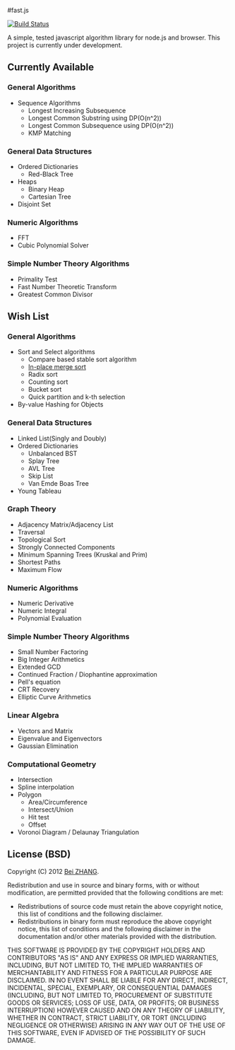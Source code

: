 #fast.js

[![Build Status](https://travis-ci.org/ikarienator/fast.js.png?branch=master)](https://travis-ci.org/ikarienator/fast.js)

A simple, tested javascript algorithm library for node.js and browser.
This project is currently under development.

## Currently Available
### General Algorithms
- Sequence Algorithms
    - Longest Increasing Subsequence
    - Longest Common Substring using DP(O(n^2))
    - Longest Common Subsequence using DP(O(n^2))
    - KMP Matching

### General Data Structures
- Ordered Dictionaries
    - Red-Black Tree
- Heaps
    - Binary Heap
    - Cartesian Tree
- Disjoint Set

### Numeric Algorithms
- FFT
- Cubic Polynomial Solver

### Simple Number Theory Algorithms
- Primality Test
- Fast Number Theoretic Transform
- Greatest Common Divisor

## Wish List

### General Algorithms
- Sort and Select algorithms
    - Compare based stable sort algorithm
    - [In-place merge sort](http://citeseerx.ist.psu.edu/viewdoc/download?doi=10.1.1.22.5514&rep=rep1&type=pdf) 
    - Radix sort
    - Counting sort
    - Bucket sort
    - Quick partition and k-th selection
- By-value Hashing for Objects

### General Data Structures
- Linked List(Singly and Doubly)
- Ordered Dictionaries
    - Unbalanced BST
    - Splay Tree
    - AVL Tree
    - Skip List
    - Van Emde Boas Tree
- Young Tableau

### Graph Theory
- Adjacency Matrix/Adjacency List
- Traversal
- Topological Sort
- Strongly Connected Components
- Minimum Spanning Trees (Kruskal and Prim)
- Shortest Paths
- Maximum Flow

### Numeric Algorithms
- Numeric Derivative
- Numeric Integral
- Polynomial Evaluation

### Simple Number Theory Algorithms
- Small Number Factoring
- Big Integer Arithmetics
- Extended GCD
- Continued Fraction / Diophantine approximation
- Pell's equation
- CRT Recovery
- Elliptic Curve Arithmetics

### Linear Algebra
- Vectors and Matrix
- Eigenvalue and Eigenvectors
- Gaussian Elimination

### Computational Geometry
- Intersection
- Spline interpolation
- Polygon
    - Area/Circumference
    - Intersect/Union
    - Hit test
    - Offset
- Voronoi Diagram / Delaunay Triangulation

## License (BSD)

Copyright (C) 2012 [Bei ZHANG](http://twbs.in/).

Redistribution and use in source and binary forms, with or without modification, are permitted provided that the
following conditions are met:

- Redistributions of source code must retain the above copyright notice, this list of conditions and the following
disclaimer.
- Redistributions in binary form must reproduce the above copyright notice, this list of conditions and the following
disclaimer in the documentation and/or other materials provided with the distribution.

THIS SOFTWARE IS PROVIDED BY THE COPYRIGHT HOLDERS AND CONTRIBUTORS "AS IS" AND ANY EXPRESS OR IMPLIED WARRANTIES,
INCLUDING, BUT NOT LIMITED TO, THE IMPLIED WARRANTIES OF MERCHANTABILITY AND FITNESS FOR A PARTICULAR PURPOSE ARE
DISCLAIMED. IN NO EVENT SHALL BE LIABLE FOR ANY DIRECT, INDIRECT, INCIDENTAL, SPECIAL, EXEMPLARY, OR CONSEQUENTIAL
DAMAGES (INCLUDING, BUT NOT LIMITED TO, PROCUREMENT OF SUBSTITUTE GOODS OR SERVICES; LOSS OF USE, DATA, OR PROFITS;
OR BUSINESS INTERRUPTION) HOWEVER CAUSED AND ON ANY THEORY OF LIABILITY, WHETHER IN CONTRACT, STRICT LIABILITY, OR
TORT (INCLUDING NEGLIGENCE OR OTHERWISE) ARISING IN ANY WAY OUT OF THE USE OF THIS SOFTWARE, EVEN IF ADVISED OF THE
POSSIBILITY OF SUCH DAMAGE.